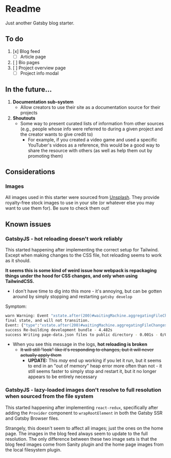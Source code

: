 # Readme

Just another Gatsby blog starter.

## To do
1. [x] Blog feed
   * [ ] Article page
2. [ ] Bio pages
3. [ ] Project overview page
    * [ ] Project info modal

## In the future...
1. **Documentation sub-system**
    * Allow creators to use their site as a documentation source for their projects
2. **Shoutouts**
    * Some way to present curated lists of information from other sources (e.g., people whose info were referred to during a given project and the creator wants to give credit to)
      * For example, if you created a video game and used a specific YouTuber's videos as a reference, this would be a good way to share the resource with others (as well as help them out by promoting them)

## Considerations

### Images
All images used in this starter were sourced from [Unsplash](https://unsplash.com/). They provide royalty-free stock images to use in your site (or whatever else you may want to use them for). Be sure to check them out!

## Known issues

### GatsbyJS - hot reloading doesn't work reliably
This started happening after implementing the correct setup for Tailwind. Except when making changes to the CSS file, hot reloading seems to work as it should.

**It seems this is some kind of weird issue how webpack is repackaging things under the hood for CSS changes, and only when using TailwindCSS.**
* I don't have time to dig into this more - it's annoying, but can be gotten around by simply stopping and restarting `gatsby develop`

Symptom:
```bash
warn Warning: Event "xstate.after(200)#waitingMachine.aggregatingFileChanges" was sent to stopped service "waitingMachine". This service has already reached its
final state, and will not transition.
Event: {"type":"xstate.after(200)#waitingMachine.aggregatingFileChanges"}
success Re-building development bundle - 4.482s
success Writing page-data.json files to public directory - 0.001s - 0/0 0.00/s
```
* When you see this message in the logs, **hot reloading is broken**
    * ~~It will still "look" like it's responding to changes, but it will never actually apply them~~
        * **UPDATE:** This _may_ end up working if you let it run, but it seems to end in an "out of memory" heap error more often than not - it still seems faster to simply stop and restart it, but it no longer appears to be entirely necessary

### GatsbyJS - lazy-loaded images don't resolve to full resolution when sourced from the file system
This started happening after implementing `react-redux`, specifically after adding the `Provider` component to `wrapRootElement` in both the Gatsby SSR and Gatsby Browser files.

Strangely, this doesn't seem to affect all images; just the ones on the home page. The images in the blog feed always seem to update to the full resolution. The only difference between these two image sets is that the blog feed images come from Sanity plugin and the home page images from the local filesystem plugin.
